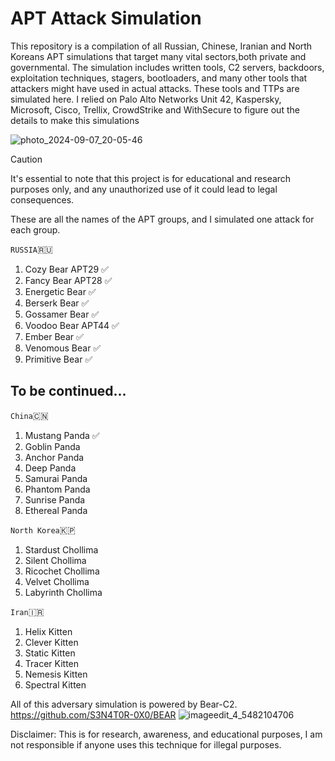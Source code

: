 # APT Attack Simulation
This repository is a compilation of all Russian, Chinese, Iranian and North Koreans APT simulations that target many vital sectors,both private and governmental. The simulation includes written tools, C2 servers, backdoors, exploitation techniques, stagers, bootloaders, and many other tools that attackers might have used in actual attacks. These tools and TTPs  are simulated here. I relied on Palo Alto Networks Unit 42, Kaspersky, Microsoft, Cisco, Trellix, CrowdStrike and WithSecure to figure out the details to make this simulations


![photo_2024-09-07_20-05-46](https://github.com/user-attachments/assets/361596c1-5fdc-4f58-b91f-80507feccfd3)



> [!CAUTION]
> It's essential to note that this project is for educational and research purposes only, and any unauthorized use of it could lead to legal consequences.


These are all the names of the APT groups, and I simulated one attack for each group.



`RUSSIA`🇷🇺️
1. Cozy Bear APT29   ✅️                                      
2. Fancy Bear APT28  ✅️
3. Energetic Bear    ✅️
4. Berserk Bear      ✅️
5. Gossamer Bear     ✅️
6. Voodoo Bear APT44 ✅️
7. Ember Bear        ✅️
8. Venomous Bear     ✅️
9. Primitive Bear    ✅️
 
## To be continued...

`China`🇨🇳️
1. Mustang Panda ✅️                    
2. Goblin Panda
3. Anchor Panda
4. Deep Panda
5. Samurai Panda
6. Phantom Panda
7. Sunrise Panda
8. Ethereal Panda


`North Korea`🇰🇵️
1. Stardust Chollima
2. Silent Chollima
3. Ricochet Chollima
4. Velvet Chollima
5. Labyrinth Chollima 

`Iran`🇮🇷️
1. Helix Kitten
2. Clever Kitten
3. Static Kitten
4. Tracer Kitten
5. Nemesis Kitten
6. Spectral Kitten

All of this adversary simulation is powered by Bear-C2.
https://github.com/S3N4T0R-0X0/BEAR
![imageedit_4_5482104706](https://github.com/S3N4T0R-0X0/Bear/assets/121706460/a43fdb26-c4d6-4b3e-b494-baed4c4b137d)

Disclaimer: This is for research, awareness, and educational purposes, I am not responsible if anyone uses this technique for illegal purposes.

